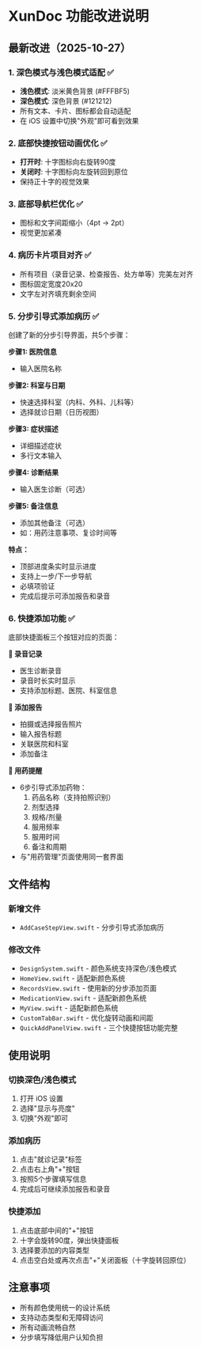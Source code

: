 # XunDoc 功能改进说明

## 最新改进（2025-10-27）

### 1. 深色模式与浅色模式适配 ✅
- **浅色模式**: 淡米黄色背景 (#FFFBF5)
- **深色模式**: 深色背景 (#121212)
- 所有文本、卡片、图标都会自动适配
- 在 iOS 设置中切换"外观"即可看到效果

### 2. 底部快捷按钮动画优化 ✅
- **打开时**: 十字图标向右旋转90度
- **关闭时**: 十字图标向左旋转回到原位
- 保持正十字的视觉效果

### 3. 底部导航栏优化 ✅
- 图标和文字间距缩小（4pt → 2pt）
- 视觉更加紧凑

### 4. 病历卡片项目对齐 ✅
- 所有项目（录音记录、检查报告、处方单等）完美左对齐
- 图标固定宽度20x20
- 文字左对齐填充剩余空间

### 5. 分步引导式添加病历 ✅
创建了新的分步引导界面，共5个步骤：

**步骤1: 医院信息**
- 输入医院名称

**步骤2: 科室与日期**
- 快速选择科室（内科、外科、儿科等）
- 选择就诊日期（日历视图）

**步骤3: 症状描述**
- 详细描述症状
- 多行文本输入

**步骤4: 诊断结果**
- 输入医生诊断（可选）

**步骤5: 备注信息**
- 添加其他备注（可选）
- 如：用药注意事项、复诊时间等

**特点：**
- 顶部进度条实时显示进度
- 支持上一步/下一步导航
- 必填项验证
- 完成后提示可添加报告和录音

### 6. 快捷添加功能 ✅
底部快捷面板三个按钮对应的页面：

**📢 录音记录**
- 医生诊断录音
- 录音时长实时显示
- 支持添加标题、医院、科室信息

**📄 添加报告**
- 拍摄或选择报告照片
- 输入报告标题
- 关联医院和科室
- 添加备注

**💊 用药提醒**
- 6步引导式添加药物：
  1. 药品名称（支持拍照识别）
  2. 剂型选择
  3. 规格/剂量
  4. 服用频率
  5. 服用时间
  6. 备注和周期
- 与"用药管理"页面使用同一套界面

## 文件结构

### 新增文件
- `AddCaseStepView.swift` - 分步引导式添加病历

### 修改文件
- `DesignSystem.swift` - 颜色系统支持深色/浅色模式
- `HomeView.swift` - 适配新颜色系统
- `RecordsView.swift` - 使用新的分步添加页面
- `MedicationView.swift` - 适配新颜色系统
- `MyView.swift` - 适配新颜色系统
- `CustomTabBar.swift` - 优化旋转动画和间距
- `QuickAddPanelView.swift` - 三个快捷按钮功能完整

## 使用说明

### 切换深色/浅色模式
1. 打开 iOS 设置
2. 选择"显示与亮度"
3. 切换"外观"即可

### 添加病历
1. 点击"就诊记录"标签
2. 点击右上角"+"按钮
3. 按照5个步骤填写信息
4. 完成后可继续添加报告和录音

### 快捷添加
1. 点击底部中间的"+"按钮
2. 十字会旋转90度，弹出快捷面板
3. 选择要添加的内容类型
4. 点击空白处或再次点击"+"关闭面板（十字旋转回原位）

## 注意事项
- 所有颜色使用统一的设计系统
- 支持动态类型和无障碍访问
- 所有动画流畅自然
- 分步填写降低用户认知负担
